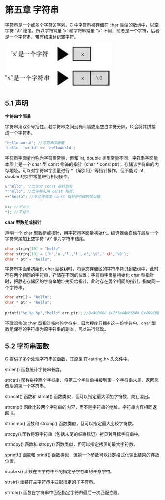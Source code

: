 # 第五章 字符串

字符串是一个或多个字符的序列。C 中字符串被存储在 char 类型的数组中，以空字符 '\0' 结尾。所以字符常量 'x' 和字符串常量 "x" 不同，前者是一个字符，后者是一个字符串，带有结束标记空字符。

![image-20211202103903132](05.字符串.assets/image-20211202103903132.png)

## 5.1 声明

**字符串字面量**

字符串用双引号括住。若字符串之间没有间隔或用空白字符分隔，C 会将其拼接成一个字符串。

```c
"hello world"; //字符串字面量
"hello" "world" == "helloworld";
```

字符串字面量也称为字符串常量，但和 int, double 类型常量不同，字符串字面量本质上是一个 char 型 const 修饰的指针（char * const ptr），存储该字符串的内存地址。可以对字符串字面量进行 \*（解引用）等指针操作，但不能对 int, double 的类型常量进行相同操作。

```c
&"hello"; //允许对 const 指针取址
*"hello"; //允许解引用 const 指针、
++"hello"; //不允许改变 const 指针所存储的地址值

&1; //不允许
*1; //不允许
```

**char 型数组或指针**

声明一个 char 型数组或指针，用字符串字面量初始化。编译器会自动在最后一个字符末尾加上空字符 '\0' 作为字符串结尾。

```c
char string[10] = "hello";
char string[10] = {'h','e','l','l','o','\0',' \0','\0'};
char * ptr = "hello";
```

字符串字面量初始化 char 型数组时，将静态存储区的字符串拷贝到数组中，此时存在两个相同的字符串，存储在不同的位置；字符串字面量初始化 char 型指针时，把静态存储区的字符串地址拷贝给指针，此时存在两个相同的指针，指向同一个字符串。

```c
char arr[] = "hello";
char * ptr = "hello";

printf("%p %p %p","hello",arr,ptr); //0x400608 0x7ffe44d05580 0x400608
```

不建议修改 char 型指针指向的字符串，因为程序只拥有这一份字符串。char 型数组保存的字符串为原字符串的副本，可以进行修改。

## 5.2 字符串函数

C 提供了多个处理字符串的函数，其原型 在<string.h> 头文件中。

strlen() 函数统计字符串长度。

strcat() 函数拼接两个字符串，将第二个字符串拼接到第一个字符串末尾，返回修改后的第一个字符串。

strncat() 函数和 strcat() 函数类似，但可以指定最大添加字符数，防止溢出。

strcmp() 函数比较两个字符串的内容，而不是字符串的地址。字符串内容相同返回 0。

strncmp() 函数和 strcmp() 函数类似，但可以指定最大比较字符数。

strcpy() 函数将源字符串（包括末尾的结束标记）拷贝到目标字符串中。

strncpy() 函数和 strcpy() 函数类似，但可以指定拷贝的最大字符数。

sprintf() 函数和 printf() 函数类似，但第一个参数可以指定格式化输出结果的存放位置。

strpbrk() 函数在主字符中匹配指定子字符串的任意字符。

strstr() 函数在主字符串中匹配指定的子字符串。

strrchr() 函数在字符串中匹配指定字符的最后一次匹配位置。

